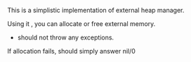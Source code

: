 This is a simplistic implementation of external heap manager.

Using it , you can allocate or free external memory.

- should not throw any exceptions.

If allocation fails, should simply answer nil/0 